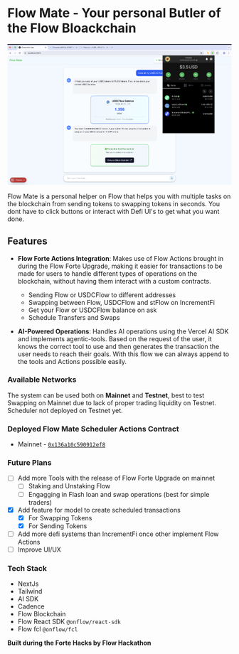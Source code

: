 # Flow Mate - Your personal Butler of the Flow Bloackchain

![example use](https://github.com/OpeOginni/flowmate/blob/main/media/FlowMate_Demo.png)


Flow Mate is a personal helper on Flow that helps you with multiple tasks on the blockchain from sending tokens to swapping tokens in seconds. You dont have to click buttons or interact with Defi UI's to get what you want done. 

## Features

- **Flow Forte Actions Integration**: Makes use of Flow Actions brought in during the Flow Forte Upgrade, making it easier for transactions to be made for users to handle different types of operations on the blockchain, without having them interact with a custom contracts.
    - Sending Flow or USDCFlow to different addresses
    - Swapping between Flow, USDCFlow and stFlow on IncrementFi
    - Get your Flow or USDCFlow balance on ask
    - Schedule Transfers and Swaps

- **AI-Powered Operations**: Handles AI operations using the Vercel AI SDK and implements agentic-tools. Based on the request of the user, it knows the correct tool to use and then generates the transaction the user needs to reach their goals. With this flow we can always append to the tools and Actions possible easily.

### Available Networks

The system can be used both on **Mainnet** and **Testnet**, best to test Swapping on Mainnet due to lack of proper trading liquidity on Testnet. Scheduler not deployed on Testnet yet.

### Deployed Flow Mate Scheduler Actions Contract

- Mainnet - [`0x136a10c590912ef8`](https://www.flowscan.io/contract/A.136a10c590912ef8.FlowMateScheduledActionsHandler)

### Future Plans

- [ ] Add more Tools with the release of Flow Forte Upgrade on mainnet
    - [ ] Staking and Unstaking Flow
    - [ ] Engagging in Flash loan and swap operations (best for simple traders)
- [x] Add feature for model to create scheduled transactions
    - [x] For Swapping Tokens
    - [x] For Sending Tokens
- [ ] Add more defi systems than IncrementFi once other implement Flow Actions
- [ ] Improve UI/UX

### Tech Stack

- NextJs
- Tailwind
- AI SDK
- Cadence
- Flow Blockchain
- Flow React SDK `@onflow/react-sdk`
- Flow fcl `@onflow/fcl`

**Built during the Forte Hacks by Flow Hackathon**